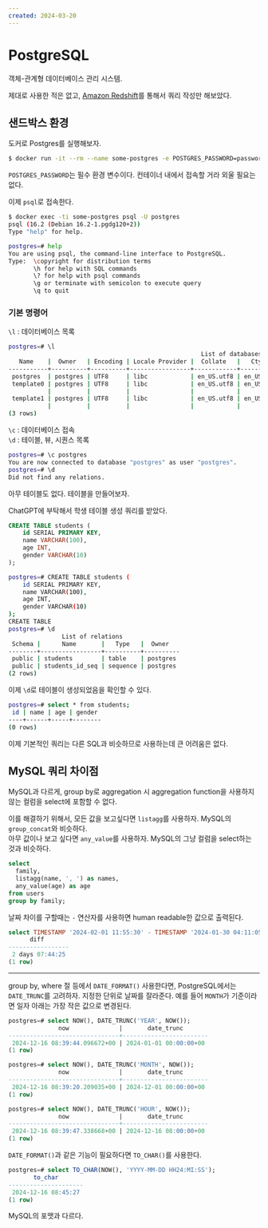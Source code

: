 ```yaml
---
created: 2024-03-20
---
```

# PostgreSQL

객체-관계형 데이터베이스 관리 시스템.

제대로 사용한 적은 없고, [Amazon Redshift](./amazon-redshift.md)를 통해서 쿼리 작성만 해보았다.

## 샌드박스 환경

도커로 Postgres를 실행해보자.

```sh
$ docker run -it --rm --name some-postgres -e POSTGRES_PASSWORD=password postgres
```

`POSTGRES_PASSWORD`는 필수 환경 변수이다. 컨테이너 내에서 접속할 거라 외울 필요는 없다.

이제 `psql`로 접속한다.

```sh
$ docker exec -ti some-postgres psql -U postgres
psql (16.2 (Debian 16.2-1.pgdg120+2))
Type "help" for help.

postgres=# help
You are using psql, the command-line interface to PostgreSQL.
Type:  \copyright for distribution terms
       \h for help with SQL commands
       \? for help with psql commands
       \g or terminate with semicolon to execute query
       \q to quit
```

### 기본 명령어

`\l` : 데이터베이스 목록

```sh
postgres=# \l
                                                      List of databases
   Name    |  Owner   | Encoding | Locale Provider |  Collate   |   Ctype    | ICU Locale | ICU Rules |   Access privileges
-----------+----------+----------+-----------------+------------+------------+------------+-----------+-----------------------
 postgres  | postgres | UTF8     | libc            | en_US.utf8 | en_US.utf8 |            |           |
 template0 | postgres | UTF8     | libc            | en_US.utf8 | en_US.utf8 |            |           | =c/postgres          +
           |          |          |                 |            |            |            |           | postgres=CTc/postgres
 template1 | postgres | UTF8     | libc            | en_US.utf8 | en_US.utf8 |            |           | =c/postgres          +
           |          |          |                 |            |            |            |           | postgres=CTc/postgres
(3 rows)
```

`\c` : 데이터베이스 접속\
`\d` : 테이블, 뷰, 시퀀스 목록

```sh
postgres=# \c postgres
You are now connected to database "postgres" as user "postgres".
postgres=# \d
Did not find any relations.
```

아무 테이블도 없다. 테이블을 만들어보자.

ChatGPT에 부탁해서 학생 테이블 생성 쿼리를 받았다.

```sql
CREATE TABLE students (
    id SERIAL PRIMARY KEY,
    name VARCHAR(100),
    age INT,
    gender VARCHAR(10)
);
```

```sh
postgres=# CREATE TABLE students (
    id SERIAL PRIMARY KEY,
    name VARCHAR(100),
    age INT,
    gender VARCHAR(10)
);
CREATE TABLE
postgres=# \d
               List of relations
 Schema |      Name       |   Type   |  Owner
--------+-----------------+----------+----------
 public | students        | table    | postgres
 public | students_id_seq | sequence | postgres
(2 rows)
```

이제 `\d`로 테이블이 생성되었음을 확인할 수 있다.

```sh
postgres=# select * from students;
 id | name | age | gender
----+------+-----+--------
(0 rows)
```

이제 기본적인 쿼리는 다른 SQL과 비슷하므로 사용하는데 큰 어려움은 없다.

## MySQL 쿼리 차이점

MySQL과 다르게, group by로 aggregation 시 aggregation function을 사용하지 않는 컬럼을 select에 포함할 수 없다.

이를 해결하기 위해서, 모든 값을 보고싶다면 `listagg`를 사용하자. MySQL의 `group_concat`와 비슷하다.\
아무 값이나 보고 싶다면 `any_value`를 사용하자. MySQL의 그냥 컬럼을 select하는 것과 비슷하다.

```sql
select
  family,
  listagg(name, ', ') as names,
  any_value(age) as age
from users
group by family;
```

날짜 차이를 구할때는 `-` 연산자를 사용하면 human readable한 값으로 출력된다.

```sql
select TIMESTAMP '2024-02-01 11:55:30' - TIMESTAMP '2024-01-30 04:11:05' as diff;
      diff
-----------------
 2 days 07:44:25
(1 row)
```

---

group by, where 절 등에서 `DATE_FORMAT()` 사용한다면, PostgreSQL에서는 `DATE_TRUNC`를 고려하자.
지정한 단위로 날짜를 잘라준다. 예를 들어 `MONTH`가 기준이라면 일자 아래는 가장 작은 값으로 변경된다.

```sql
postgres=# select NOW(), DATE_TRUNC('YEAR', NOW());
              now              |       date_trunc
-------------------------------+------------------------
 2024-12-16 08:39:44.096672+00 | 2024-01-01 00:00:00+00
(1 row)

postgres=# select NOW(), DATE_TRUNC('MONTH', NOW());
              now              |       date_trunc
-------------------------------+------------------------
 2024-12-16 08:39:20.209035+00 | 2024-12-01 00:00:00+00
(1 row)

postgres=# select NOW(), DATE_TRUNC('HOUR', NOW());
              now              |       date_trunc
-------------------------------+------------------------
 2024-12-16 08:39:47.338668+00 | 2024-12-16 08:00:00+00
(1 row)
```

`DATE_FORMAT()`과 같은 기능이 필요하다면 `TO_CHAR()`를 사용한다.

```sql
postgres=# select TO_CHAR(NOW(), 'YYYY-MM-DD HH24:MI:SS');
       to_char
---------------------
 2024-12-16 08:45:27
(1 row)
```

MySQL의 포맷과 다르다.
